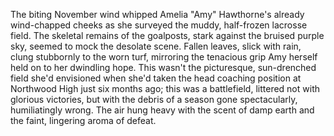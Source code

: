 The biting November wind whipped Amelia "Amy" Hawthorne's already wind-chapped cheeks as she surveyed the muddy, half-frozen lacrosse field.  The skeletal remains of the goalposts, stark against the bruised purple sky, seemed to mock the desolate scene.  Fallen leaves, slick with rain, clung stubbornly to the worn turf, mirroring the tenacious grip Amy herself held on to her dwindling hope.  This wasn't the picturesque, sun-drenched field she'd envisioned when she'd taken the head coaching position at Northwood High just six months ago; this was a battlefield, littered not with glorious victories, but with the debris of a season gone spectacularly, humiliatingly wrong.  The air hung heavy with the scent of damp earth and the faint, lingering aroma of defeat.
